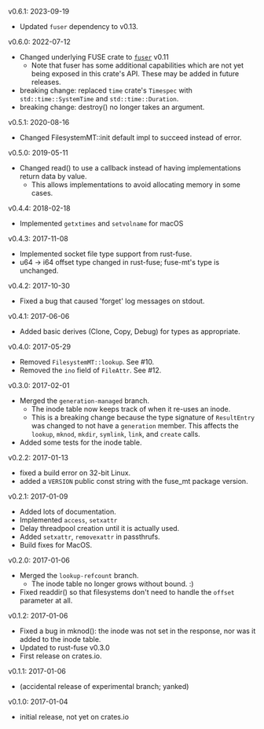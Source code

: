 v0.6.1: 2023-09-19
  * Updated `fuser` dependency to v0.13.

v0.6.0: 2022-07-12
  * Changed underlying FUSE crate to [`fuser`](https://github.com/cberner/fuser) v0.11
    * Note that fuser has some additional capabilities which are not yet being exposed in this
      crate's API. These may be added in future releases.
  * breaking change: replaced `time` crate's `Timespec` with
    `std::time::SystemTime` and `std::time::Duration`.
  * breaking change: destroy() no longer takes an argument.

v0.5.1: 2020-08-16
  * Changed FilesystemMT::init default impl to succeed instead of error.

v0.5.0: 2019-05-11
  * Changed read() to use a callback instead of having implementations return data by value.
    * This allows implementations to avoid allocating memory in some cases.

v0.4.4: 2018-02-18
  * Implemented `getxtimes` and `setvolname` for macOS

v0.4.3: 2017-11-08
  * Implemented socket file type support from rust-fuse.
  * u64 -> i64 offset type changed in rust-fuse; fuse-mt's type is unchanged.

v0.4.2: 2017-10-30
  * Fixed a bug that caused 'forget' log messages on stdout.

v0.4.1: 2017-06-06
  * Added basic derives (Clone, Copy, Debug) for types as appropriate.

v0.4.0: 2017-05-29
  * Removed `FilesystemMT::lookup`. See #10.
  * Removed the `ino` field of `FileAttr`. See #12.

v0.3.0: 2017-02-01
  * Merged the `generation-managed` branch.
      * The inode table now keeps track of when it re-uses an inode.
      * This is a breaking change because the type signature of `ResultEntry` was changed to not
        have a `generation` member. This affects the `lookup`, `mknod`, `mkdir`, `symlink`,
        `link`, and `create` calls.
  * Added some tests for the inode table.

v0.2.2: 2017-01-13
  * fixed a build error on 32-bit Linux.
  * added a `VERSION` public const string with the fuse_mt package version.

v0.2.1: 2017-01-09
  * Added lots of documentation.
  * Implemented `access`, `setxattr`
  * Delay threadpool creation until it is actually used.
  * Added `setxattr`, `removexattr` in passthrufs.
  * Build fixes for MacOS.

v0.2.0: 2017-01-06
  * Merged the `lookup-refcount` branch.
      * The inode table no longer grows without bound. :)
  * Fixed readdir() so that filesystems don't need to handle the `offset` parameter at all.

v0.1.2: 2017-01-06
  * Fixed a bug in mknod(): the inode was not set in the response, nor was it added to the inode
    table.
  * Updated to rust-fuse v0.3.0
  * First release on crates.io.

v0.1.1: 2017-01-06
  * (accidental release of experimental branch; yanked)

v0.1.0: 2017-01-04
  * initial release, not yet on crates.io
